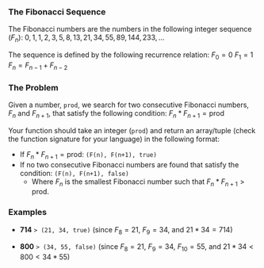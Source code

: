 ### The Fibonacci Sequence

The Fibonacci numbers are the numbers in the following integer sequence ($F_n$):
$0, 1, 1, 2, 3, 5, 8, 13, 21, 34, 55, 89, 144, 233, ...$

The sequence is defined by the following recurrence relation:
$F_0 = 0$
$F_1 = 1$
$F_n = F_{n-1} + F_{n-2}$


### The Problem

Given a number, `prod`, we search for two consecutive Fibonacci numbers, $F_n$ and $F_{n+1}$, that satisfy the following condition:
$F_n * F_{n+1} = \text{prod}$

Your function should take an integer (`prod`) and return an array/tuple (check the function signature for your language) in the following format:

* If $F_n * F_{n+1} = \text{prod}$: `(F(n), F(n+1), true)`
* If no two consecutive Fibonacci numbers are found that satisfy the condition: `(F(n), F(n+1), false)`
    * Where $F_n$ is the smallest Fibonacci number such that $F_n * F_{n+1} > \text{prod}$.



### Examples

* **714** `> (21, 34, true)`
    (since $F_8 = 21$, $F_9 = 34$, and $21 * 34 = 714$)

* **800** `> (34, 55, false)`
    (since $F_8 = 21$, $F_9 = 34$, $F_{10} = 55$, and $21 * 34 < 800 < 34 * 55$)
